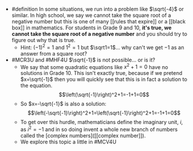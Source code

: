 - #definition In some situations, we run into a problem like $\sqrt{-4}$ or similar. In high school, we say we cannot take the square root of a negative number but this is one of many [[rules that expire]] or a [[black box]] in mathematics. For students in Grade 9 and 10, **it's true, we cannot take the square root of a negative number** and you should try to figure out why that is true.
	- Hint:  $\left(-1\right)^2=1$ and $1^2=1$ but $\sqrt1=1$... why can't we get $-1$ as an answer from a square root?
- #MCR3U and #MHF4U $\sqrt{-1}$ is not possible... or is it?
	- We say that some quadratic equations like $x^2+1=0$ have no solutions in Grade 10. This isn't exactly true, because if we pretend $x=\sqrt{-1}$ then you will quickly see that this is in fact a solution to the equation.
	  $$\left(\sqrt{-1}\right)^2+1=-1+1=0$$
	- So $x=-\sqrt{-1}$ is also a solution:
	  $$\left(-\sqrt{-1}\right)^2+1=\left(\sqrt{-1}\right)^2+1=-1+1=0$$
	- To get over this hurdle, mathematicians define the imaginary unit, $i$, as $i^2 = -1$ and in so doing invent a whole new branch of numbers called the [complex numbers]([[complex number]]).
	- We explore this topic a little in #MCV4U